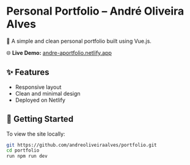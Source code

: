 # Personal Portfolio – André Oliveira Alves

🎨 A simple and clean personal portfolio built using Vue.js.

🌐 **Live Demo:** [andre-aportfolio.netlify.app](https://andre-aportfolio.netlify.app/)

## ✨ Features

- Responsive layout
- Clean and minimal design
- Deployed on Netlify

## 🚀 Getting Started

To view the site locally:

```bash
git https://github.com/andreoliveiraalves/portfolio.git
cd portfolio
run npm run dev



